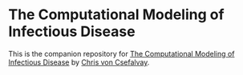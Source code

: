 # The Computational Modeling of Infectious Disease

This is the companion repository for [The Computational Modeling of Infectious Disease](https://www.elsevier.com/books/computational-modeling-of-infectious-diseases/csefalvay/978-0-323-95389-4) by [Chris von Csefalvay](https://chrisvoncsefalvay.com).
